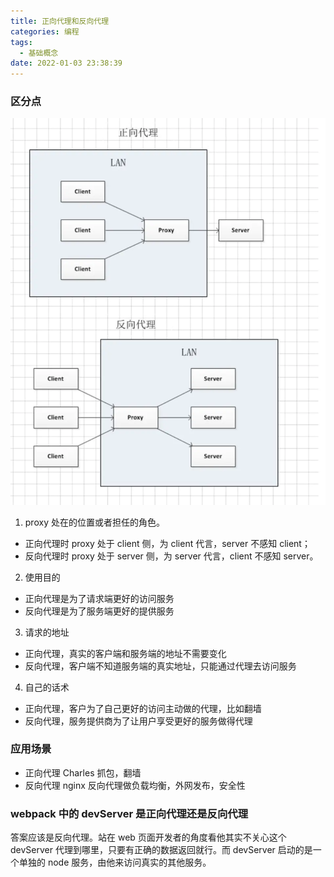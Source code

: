 ```yaml
---
title: 正向代理和反向代理
categories: 编程
tags:
  - 基础概念
date: 2022-01-03 23:38:39
---
```


### 区分点

![正向代理和反向代理](./1703e7a3588ff738.png)

1. proxy 处在的位置或者担任的角色。

- 正向代理时 proxy 处于 client 侧，为 client 代言，server 不感知 client；
- 反向代理时 proxy 处于 server 侧，为 server 代言，client 不感知 server。

2. 使用目的

- 正向代理是为了请求端更好的访问服务
- 反向代理是为了服务端更好的提供服务

3. 请求的地址

- 正向代理，真实的客户端和服务端的地址不需要变化
- 反向代理，客户端不知道服务端的真实地址，只能通过代理去访问服务

4. 自己的话术

- 正向代理，客户为了自己更好的访问主动做的代理，比如翻墙
- 反向代理，服务提供商为了让用户享受更好的服务做得代理

### 应用场景

- 正向代理 Charles 抓包，翻墙
- 反向代理 nginx 反向代理做负载均衡，外网发布，安全性

### webpack 中的 devServer 是正向代理还是反向代理

答案应该是反向代理。站在 web 页面开发者的角度看他其实不关心这个 devServer 代理到哪里，只要有正确的数据返回就行。而 devServer 启动的是一个单独的 node 服务，由他来访问真实的其他服务。
